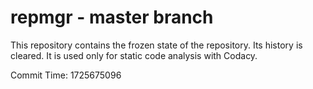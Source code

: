 # repmgr - master branch

This repository contains the frozen state of the repository.
Its history is cleared. It is used only for static code
analysis with Codacy.

Commit Time: 1725675096